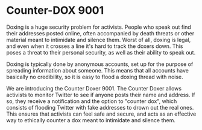 # Counter-DOX 9001
Doxing is a huge security problem for activists. People who speak out find their addresses posted online, often accompanied by death threats or other material meant to intimidate and silence them. Worst of all, doxing is legal, and even when it crosses a line it's hard to track the doxers down. This poses a threat to their personal security, as well as their ability to speak out.

Doxing is typically done by anonymous accounts, set up for the purpose of spreading information about someone. This means that all accounts have basically no credibility, so it is easy to flood a doxing thread with noise.

We are introducing the Counter Doxer 9001. The Counter Doxer allows activists to monitor Twitter to see if anyone posts their name and address. If so, they receive a notification and the option to "counter dox", which consists of flooding Twitter with fake addresses to drown out the real ones. This ensures that activists can feel safe and secure, and acts as an effective way to ethically counter a dox meant to intimidate and silence them.
